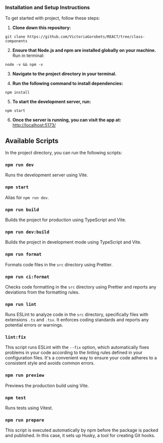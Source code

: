 ### Installation and Setup Instructions

To get started with project, follow these steps:

1. **Clone down this repository:**

`git clone https://github.com/VictoriaGorobets/REACT/tree/class-components`

2. **Ensure that Node.js and npm are installed globally on your machine.** Run in terminal:

`node -v && npm -v`

3. **Navigate to the project directory in your terminal.**

4. **Run the following command to install dependencies:**

`npm install`

5. **To start the development server, run:**

`npm start`

6. **Once the server is running, you can visit the app at:**
   [http://localhost:5173/](http://localhost:5173/)

## Available Scripts

In the project directory, you can run the following scripts:

### `npm run dev`

Runs the development server using Vite.

### `npm start`

Alias for `npm run dev`.

### `npm run build`

Builds the project for production using TypeScript and Vite.

### `npm run dev:build`

Builds the project in development mode using TypeScript and Vite.

### `npm run format`

Formats code files in the `src` directory using Prettier.

### `npm run ci:format`

Checks code formatting in the `src` directory using Prettier and reports any deviations from the formatting rules.

### `npm run lint`

Runs ESLint to analyze code in the `src` directory, specifically files with extensions `.ts` and `.tsx`. It enforces coding standards and reports any potential errors or warnings.

### `lint:fix`

This script runs ESLint with the `--fix` option, which automatically fixes problems in your code according to the linting rules defined in your configuration files. It's a convenient way to ensure your code adheres to a consistent style and avoids common errors.

### `npm run preview`

Previews the production build using Vite.

### `npm test`

Runs tests using Vitest.

### `npm run prepare`

This script is executed automatically by npm before the package is packed and published. In this case, it sets up Husky, a tool for creating Git hooks.
